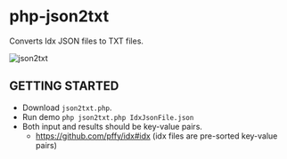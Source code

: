 php-json2txt
============

Converts Idx JSON files to TXT files.

![json2txt](https://raw.githubusercontent.com/pffy/php-json2txt/master/screenshot/screenshot-pffy-php-json2txt.png "JSON to TXT")

## GETTING STARTED

- Download `json2txt.php`.
- Run demo `php json2txt.php IdxJsonFile.json`
- Both input and results should be key-value pairs.
  + https://github.com/pffy/idx#idx (idx files are pre-sorted key-value pairs)


